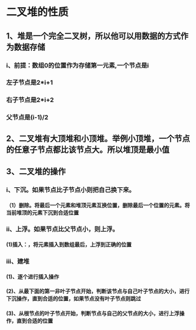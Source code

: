 # 二叉堆的性质
## 1、堆是一个完全二叉树，所以他可以用数据的方式作为数据存储
### i、前提：数组0的位置作为存储第一元素,一个节点是i
### 左子节点是2*i+1
### 右子节点是2*i+2
### 父节点是(i-1)/2

## 2、二叉堆有大顶堆和小顶堆。举例小顶堆，一个节点的任意子节点都比该节点大。所以堆顶是最小值

## 3、二叉堆的操作
### i、下沉。如果节点比子节点小则把自己换下来。
#### （1）删除。将最后一个元素和堆顶元素互换位置，删除最后一个位置的元素。将当前堆顶的元素下沉到合适位置
### ii、上浮。如果节点比父节点小，则上浮。
#### (1)插入：，将元素插入到数组最后，上浮到正确的位置
### iii、建堆
#### (1)、逐个进行插入操作
#### (2)、从最下面的第一非叶子节点开始，判断该节点与自己叶子节点的大小，进行下沉操作，直到合适的位置，如果节点没有叶子节点则跳过
#### (3)、从根节点的叶子节点开始，判断节点与自己的父节点的大小，进行上浮操作，直到合适的位置
